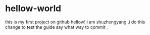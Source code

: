# hellow-world
this is my first project on github
hellow! i am shuzhengyang ,i do this change to test the guide say what way to commit .
